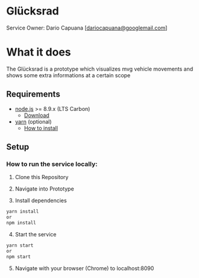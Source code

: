 # Glücksrad

Service Owner: Dario Capuana [<dariocapuana@googlemail.com>]

# What it does

The Glücksrad is a prototype which visualizes mvg vehicle movements and shows some extra informations at a certain scope

Requirements
---------------


* [node.js](https://nodejs.org/) >= 8.9.x (LTS Carbon)
  * [Download](https://nodejs.org/en/download/) 
* [yarn](https://yarnpkg.com/) (optional)
  * [How to install](https://yarnpkg.com/en/docs/install)


Setup 
---------------

### How to run the service locally:
1. Clone this Repository
2. Navigate into Prototype

3. Install dependencies
``` bash
yarn install
or
npm install
```
4. Start the service
``` bash
yarn start
or
npm start
```
5. Navigate with your browser (Chrome) to localhost:8090
